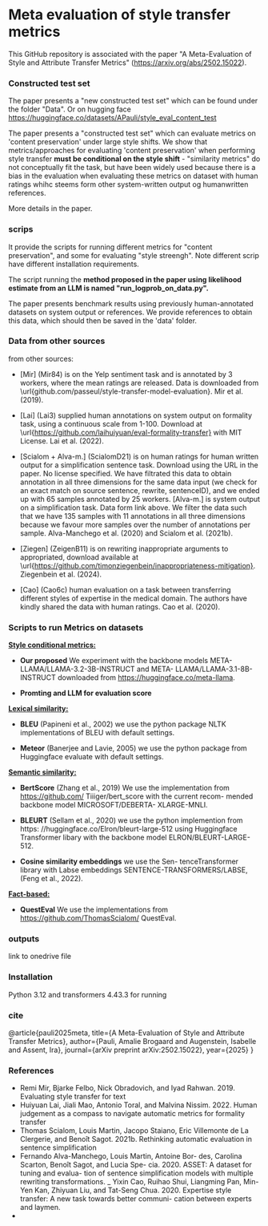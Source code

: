 # Meta evaluation of style transfer metrics

This GitHub repository is associated with the paper "A Meta-Evaluation of Style and Attribute Transfer Metrics" (https://arxiv.org/abs/2502.15022).
### Constructed test set
The paper presents a "new constructed test set" which can be found under the folder "Data". Or on  hugging face https://huggingface.co/datasets/APauli/style_eval_content_test

The paper presents a "constructed test set" which can evaluate metrics on 'content preservation' under large style shifts. We show that metrics/approaches for evaluating 'content preservation' when performing style transfer **must be conditional on the style shift** - "similarity metrics" do not conceptually fit the task, but have been widely used because there is a bias in the evaluation when evaluating these metrics on dataset with human ratings whihc steems form other system-written output og humanwritten references. 

More details in the paper.

### scrips
It provide the scripts for running different metrics for "content preservation", and some for evaluating "style streengh". Note different scrip have different installation requirements. 

The script running the **method proposed in the paper using likelihood estimate from an LLM is named "run_logprob_on_data.py".**

The paper presents benchmark results using previously human-annotated datasets on system output or references. We provide references to obtain this data, which should then be saved in the 'data' folder. 



 



### Data from other sources
from other sources:
- [Mir] (Mir84) is on the Yelp sentiment task and is annotated by 3 workers, where the mean ratings are released. Data is downloaded from  \url{github.com/passeul/style-transfer-model-evaluation}.  Mir et al. (2019).

- [Lai] (Lai3) supplied human annotations on system output on formality task, using a continuous scale from 1-100. Download at \url{https://github.com/laihuiyuan/eval-formality-transfer} with MIT License. Lai et al. (2022).

- [Scialom + Alva-m.] (ScialomD21) is on human ratings for human written output for a simplification sentence task. Download using the URL in the paper. No license specified. We have filtrated this data to obtain annotation in all three dimensions for the same data input (we check for an exact match on source sentence, rewrite, sentenceID), and we ended up with 65 samples annotated by 25 workers. 
[Alva-m.] is system output on a simplification task. Data form link above. We filter the data such that we have 135 samples with 11 annotations in all three dimensions because we favour more samples over the number of annotations per sample. Alva-Manchego et al. (2020) and Scialom et al. (2021b).

- [Ziegen] (ZeigenB11) is on rewriting inappropriate arguments to appropriated, download available at \url{https://github.com/timonziegenbein/inappropriateness-mitigation}. Ziegenbein et al. (2024).

- [Cao] (Cao6c) human evaluation on a task between transferring different styles of expertise in the medical domain. The authors have kindly shared the data with human ratings. Cao et al. (2020).



### Scripts to run Metrics on datasets

**<ins>Style conditional metrics:</ins>**

- **Our proposed** We experiment with the backbone models META-
LLAMA/LLAMA-3.2-3B-INSTRUCT and META-
LLAMA/LLAMA-3.1-8B-INSTRUCT downloaded
from https://huggingface.co/meta-llama.

- **Promting and LLM for evaluation score** 

**<ins> Lexical similarity:</ins>** 

- **BLEU** (Papineni et al., 2002) we use the python
package NLTK implementations of BLEU with
default settings.

- **Meteor** (Banerjee and Lavie, 2005) we use the
python package from Huggingface evaluate with
default settings.

**<ins>Semantic similarity:</ins>** 

- **BertScore** (Zhang et al., 2019) We use
the implementation from https://github.com/
Tiiiger/bert_score with the current recom-
mended backbone model MICROSOFT/DEBERTA-
XLARGE-MNLI.

- **BLEURT** (Sellam et al., 2020) we use
the python implemention from https:
//huggingface.co/Elron/bleurt-large-512
using Huggingface Transformer libary with the
backbone model ELRON/BLEURT-LARGE-512.

- **Cosine similarity embeddings** we use the Sen-
tenceTransformer library with Labse embeddings
SENTENCE-TRANSFORMERS/LABSE, (Feng et al.,
2022).

**<ins> Fact-based:</ins>** 
- **QuestEval** We use the implementations
from https://github.com/ThomasScialom/
QuestEval.

### outputs
link to onedrive file


### Installation
Python 3.12 and transformers 4.43.3 for running  

### cite
@article{pauli2025meta,
  title={A Meta-Evaluation of Style and Attribute Transfer Metrics},
  author={Pauli, Amalie Brogaard and Augenstein, Isabelle and Assent, Ira},
  journal={arXiv preprint arXiv:2502.15022},
  year={2025}
}

### References
- Remi Mir, Bjarke Felbo, Nick Obradovich, and Iyad
Rahwan. 2019. Evaluating style transfer for text
- Huiyuan Lai, Jiali Mao, Antonio Toral, and Malvina
Nissim. 2022. Human judgement as a compass to
navigate automatic metrics for formality transfer
- Thomas Scialom, Louis Martin, Jacopo Staiano,
Eric Villemonte de La Clergerie, and Benoît Sagot.
2021b. Rethinking automatic evaluation in sentence
simplification
- Fernando Alva-Manchego, Louis Martin, Antoine Bor-
des, Carolina Scarton, Benoît Sagot, and Lucia Spe-
cia. 2020. ASSET: A dataset for tuning and evalua-
tion of sentence simplification models with multiple
rewriting transformations.
_ Yixin Cao, Ruihao Shui, Liangming Pan, Min-Yen Kan,
Zhiyuan Liu, and Tat-Seng Chua. 2020. Expertise
style transfer: A new task towards better communi-
cation between experts and laymen.
- 
